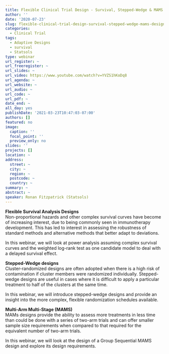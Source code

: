 ```yaml
---
title: Flexible Clinical Trial Design - Survival, Stepped-Wedge & MAMS Designs
author: ''
date: '2020-07-23'
slug: flexible-clinical-trial-design-survival-stepped-wedge-mams-designs
categories:
  - Clinical Trial
tags:
  - Adaptive Designs
  - survival
  - Statsols
type: webinar
url_register: ~
url_freeregister: ~
url_slides: ~
url_video: https://www.youtube.com/watch?v=YVZS1hKoDq8
url_agenda: ~
url_website: ~
url_audio: ~
url_code: ~
url_pdf: ~
date_end: ~
all_day: yes
publishDate: '2021-03-23T10:47:03-07:00'
authors: []
featured: no
image:
  caption: ''
  focal_point: ''
  preview_only: no
slides: ''
projects: []
location: ~
address:
  street: ~
  city: ~
  region: ~
  postcode: ~
  country: ~
summary: ~
abstract: ~
speaker: Ronan Fitzpatrick (Statsols)
---
```

<!--more-->
**Flexible Survival Analysis Designs**  
Non-proportional hazards and other complex survival curves have become of increasing interest, due to being commonly seen in immunotherapy development. This has led to interest in assessing the robustness of standard methods and alternative methods that better adapt to deviations.  

In this webinar, we will look at power analysis assuming complex survival curves and the weighted log-rank test as one candidate model to deal with a delayed survival effect.  

**Stepped-Wedge designs**  
Cluster-randomized designs are often adopted when there is a high risk of contamination if cluster members were randomized individually. Stepped-wedge designs are useful in cases where it is difficult to apply a particular treatment to half of the clusters at the same time.  

In this webinar, we will introduce stepped-wedge designs and provide an insight into the more complex, flexible randomization schedules available.  

**Multi-Arm Multi-Stage (MAMS)**  
MAMs designs provide the ability to assess more treatments in less time than could be done with a series of two-arm trials and can offer smaller sample size requirements when compared to that required for the equivalent number of two-arm trials.  

In this webinar, we will look at the design of a Group Sequential MAMS design and explore its design requirements.  